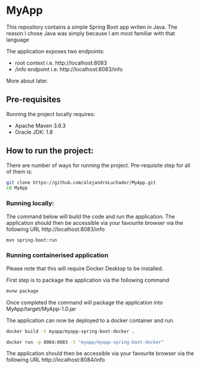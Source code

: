 # MyApp

This repository contains a simple Spring Boot app writen in Java. The reason I chose Java was simply because I am most familiar with that language

The application exposes two endpoints:

* root context i.e. http://localhost:8083
* /info endpoint i.e. http://localhost:8083/info

More about later.

## Pre-requisites

Running the project locally requires:

* Apache Maven 3.6.3
* Oracle JDK: 1.8


## How to run the project:

There are number of ways for running the project. Pre-requisite step for all of them is:

```bash
git clone https://github.com/alejandroLuchador/MyApp.git
cd MyApp
```

### Running locally:

The command below will build the code and run the application. The application should then be accessible via your favourite browser via the following URL http://localhost:8083/info

```bash
mvn spring-boot:run
```

### Running containerised application

Please note that this will require Docker Desktop to be installed.

First step is to package the application via the following command

```bash
mvnw package
```

Once completed the command will package the application into MyApp/target/MyApp-1.0.jar

The application can now be deployed to a docker container and run.


```bash
docker build -t myapp/myapp-spring-boot-docker .

docker run -p 8084:8083 -t "myapp/myapp-spring-boot-docker"
```

The application should then be accessible via your favourite browser via the following URL http://localhost:8084/info
